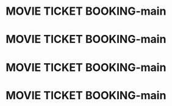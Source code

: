 # MOVIE TICKET BOOKING-main
# MOVIE TICKET BOOKING-main
# MOVIE TICKET BOOKING-main
# MOVIE TICKET BOOKING-main
